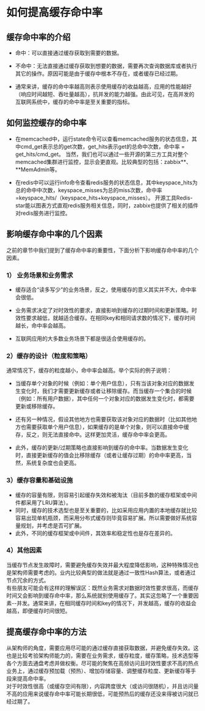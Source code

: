 # 如何提高缓存命中率
## 缓存命中率的介绍
- 命中：可以直接通过缓存获取到需要的数据。

- 不命中：无法直接通过缓存获取到想要的数据，需要再次查询数据库或者执行其它的操作。原因可能是由于缓存中根本不存在，或者缓存已经过期。

- 通常来讲，缓存的命中率越高则表示使用缓存的收益越高，应用的性能越好（响应时间越短、吞吐量越高），抗并发的能力越强。由此可见，在高并发的互联网系统中，缓存的命中率是至关重要的指标。

## 如何监控缓存的命中率
- 在memcached中，运行state命令可以查看memcached服务的状态信息，其中cmd_get表示总的get次数，get_hits表示get的总命中次数，命中率 = get_hits/cmd_get。
当然，我们也可以通过一些开源的第三方工具对整个memcached集群进行监控，显示会更直观。比较典型的包括：zabbix**、**MemAdmin等。

- 在redis中可以运行info命令查看redis服务的状态信息，其中keyspace_hits为总的命中中次数，keyspace_misses为总的miss次数，命中率=keyspace_hits/（keyspace_hits+keyspace_misses）。
开源工具Redis-star能以图表方式直观redis服务相关信息，同时，zabbix也提供了相关的插件对redis服务进行监控。

## 影响缓存命中率的几个因素
之前的章节中我们提到了缓存命中率的重要性，下面分析下影响缓存命中率的几个因素。

### 1） 业务场景和业务需求
- 缓存适合“读多写少”的业务场景，反之，使用缓存的意义其实并不大，命中率会很低。

- 业务需求决定了对时效性的要求，直接影响到缓存的过期时间和更新策略。时效性要求越低，就越适合缓存。在相同key和相同请求数的情况下，缓存时间越长，命中率会越高。

- 互联网应用的大多数业务场景下都是很适合使用缓存的。

### 2）缓存的设计（粒度和策略）
通常情况下，缓存的粒度越小，命中率会越高。举个实际的例子说明：

- 当缓存单个对象的时候（例如：单个用户信息），只有当该对象对应的数据发生变化时，我们才需要更新缓存或者让移除缓存。而当缓存一个集合的时候（例如：所有用户数据），其中任何一个对象对应的数据发生变化时，都需要更新或移除缓存。

- 还有另一种情况，假设其他地方也需要获取该对象对应的数据时（比如其他地方也需要获取单个用户信息），如果缓存的是单个对象，则可以直接命中缓存，反之，则无法直接命中。这样更加灵活，缓存命中率会更高。

- 此外，缓存的更新/过期策略也直接影响到缓存的命中率。当数据发生变化时，直接更新缓存的值会比移除缓存（或者让缓存过期）的命中率更高，当然，系统复杂度也会更高。

### 3）缓存容量和基础设施
- 缓存的容量有限，则容易引起缓存失效和被淘汰（目前多数的缓存框架或中间件都采用了LRU算法）。
- 同时，缓存的技术选型也是至关重要的，比如采用应用内置的本地缓存就比较容易出现单机瓶颈，而采用分布式缓存则毕竟容易扩展。所以需要做好系统容量规划，并考虑是否可扩展。
- 此外，不同的缓存框架或中间件，其效率和稳定性也是存在差异的。

### 4）其他因素
当缓存节点发生故障时，需要避免缓存失效并最大程度降低影响，这种特殊情况也是架构师需要考虑的。业内比较典型的做法就是通过一致性Hash算法，或者通过节点冗余的方式。
<br>
有些朋友可能会有这样的理解误区：既然业务需求对数据时效性要求很高，而缓存时间又会影响到缓存命中率，那么系统就别使用缓存了。其实这忽略了一个重要因素--并发。通常来讲，在相同缓存时间和key的情况下，并发越高，缓存的收益会越高，即便缓存时间很短。

## 提高缓存命中率的方法
从架构师的角度，需要应用尽可能的通过缓存直接获取数据，并避免缓存失效。这也是比较考验架构师能力的，需要在业务需求，缓存粒度，缓存策略，技术选型等各个方面去通盘考虑并做权衡。尽可能的聚焦在高频访问且时效性要求不高的热点业务上，通过缓存预加载（预热）、增加存储容量、调整缓存粒度、更新缓存等手段来提高命中率。
<br>
对于时效性很高（或缓存空间有限），内容跨度很大（或访问很随机），并且访问量不高的应用来说缓存命中率可能长期很低，可能预热后的缓存还没来得被访问就已经过期了。